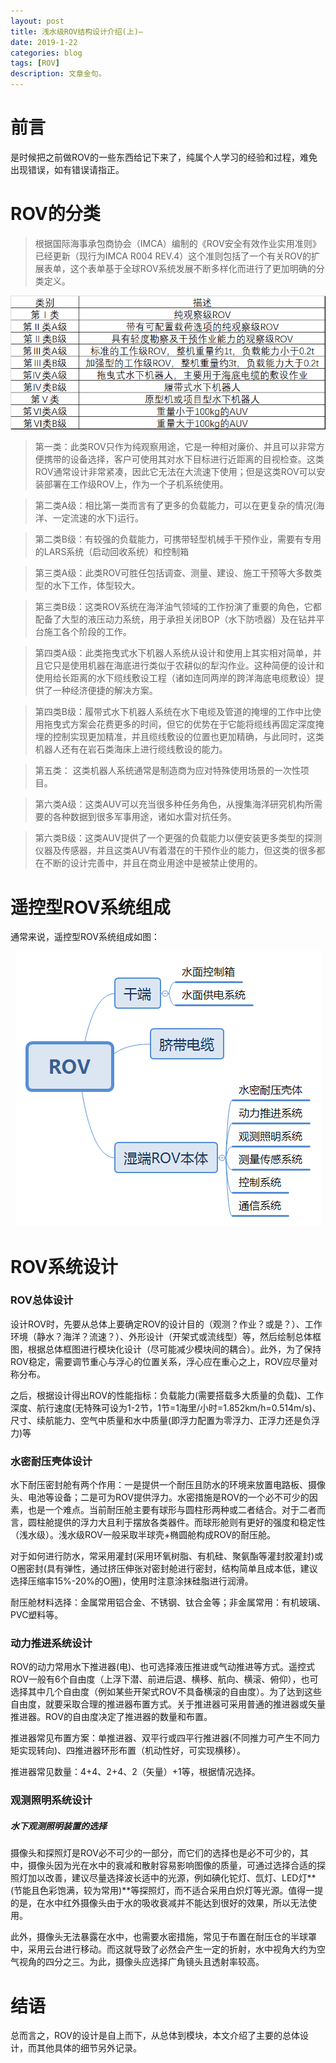 ```yaml
---
layout: post
title: 浅水级ROV结构设计介绍(上)—
date: 2019-1-22
categories: blog
tags: [ROV]
description: 文章金句。
---
```


# 前言
是时候把之前做ROV的一些东西给记下来了，纯属个人学习的经验和过程，难免出现错误，如有错误请指正。

# ROV的分类
>根据国际海事承包商协会（IMCA）编制的《ROV安全有效作业实用准则》已经更新（现行为IMCA R004 REV.4）这个准则包括了一个有关ROV的扩展表单，这个表单基于全球ROV系统发展不断多样化而进行了更加明确的分类定义。

<div align="center"><img src="https://github.com/SKYESCAPE/SKYESCAPE.GITHUB.IO/raw/master/article_image/ROV_1.png"></div>  
  
>第一类：此类ROV只作为纯观察用途，它是一种相对廉价、并且可以非常方便携带的设备选择，客户可使用其对水下目标进行近距离的目视检查。这类ROV通常设计非常紧凑，因此它无法在大流速下使用；但是这类ROV可以安装部署在工作级ROV上，作为一个子机系统使用。

>第二类A级：相比第一类而言有了更多的负载能力，可以在更复杂的情况(海洋、一定流速的水下)运行。

>第二类B级：有较强的负载能力，可携带轻型机械手干预作业，需要有专用的LARS系统（启动回收系统）和控制箱

>第三类A级：此类ROV可胜任包括调查、测量、建设、施工干预等大多数类型的水下工作，体型较大。

>第三类B级：这类ROV系统在海洋油气领域的工作扮演了重要的角色，它都配备了大型的液压动力系统，用于承担关闭BOP（水下防喷器）及在钻井平台施工各个阶段的工作。

>第四类A级：此类拖曳式水下机器人系统从设计和使用上其实相对简单，并且它只是使用机器在海底进行类似于农耕似的犁沟作业。这种简便的设计和使用给长距离的水下缆线敷设工程（诸如连同两岸的跨洋海底电缆敷设）提供了一种经济便捷的解决方案。

>第四类B级：履带式水下机器人系统在水下电缆及管道的掩埋的工作中比使用拖曳式方案会花费更多的时间，但它的优势在于它能将缆线再固定深度掩埋的控制实现更加精准，并且缆线敷设的位置也更加精确，与此同时，这类机器人还有在岩石类海床上进行缆线敷设的能力。

>第五类： 这类机器人系统通常是制造商为应对特殊使用场景的一次性项目。

>第六类A级：这类AUV可以充当很多种任务角色，从搜集海洋研究机构所需要的各种数据到很多军事用途，诸如水雷对抗任务。

>第六类B级：这类AUV提供了一个更强的负载能力以便安装更多类型的探测仪器及传感器，并且这类AUV有着潜在的干预作业的能力，但这类的很多都在不断的设计完善中，并且在商业用途中是被禁止使用的。

# 遥控型ROV系统组成
通常来说，遥控型ROV系统组成如图：

<div align="center"><img src="https://github.com/SKYESCAPE/SKYESCAPE.GITHUB.IO/raw/master/article_image/ROV_2.png"></div>  


# ROV系统设计
### ROV总体设计
设计ROV时，先要从总体上要确定ROV的设计目的（观测？作业？或是？）、工作环境（静水？海洋？流速？）、外形设计（开架式或流线型）等，然后绘制总体框图，根据总体框图进行模块化设计（尽可能减少模块间的耦合）。此外，为了保持ROV稳定，需要调节重心与浮心的位置关系，浮心应在重心之上，ROV应尽量对称分布。

之后，根据设计得出ROV的性能指标：负载能力(需要搭载多大质量的负载)、工作深度、航行速度(无特殊可设为1-2节，1节=1海里/小时=1.852km/h=0.514m/s)、尺寸、续航能力、空气中质量和水中质量(即浮力配置为零浮力、正浮力还是负浮力)等

### 水密耐压壳体设计
水下耐压密封舱有两个作用：一是提供一个耐压且防水的环境来放置电路板、摄像头、电池等设备；二是可为ROV提供浮力。水密措施是ROV的一个必不可少的因素，也是一个难点。当前耐压舱主要有球形与圆柱形两种或二者结合。对于二者而言，圆柱舱提供的浮力大且利于摆放各类器件。而球形舱则有更好的强度和稳定性（浅水级）。浅水级ROV一般采取半球壳+椭圆舱构成ROV的耐压舱。

对于如何进行防水，常采用灌封(采用环氧树脂、有机硅、聚氨酯等灌封胶灌封)或O圈密封(具有弹性，通过挤压伸张对密封舱进行密封，结构简单且成本低，建议选择压缩率15%-20%的O圈)，使用时注意涂抹硅脂进行润滑。

耐压舱材料选择：金属常用铝合金、不锈钢、钛合金等；非金属常用：有机玻璃、PVC塑料等。

### 动力推进系统设计
ROV的动力常用水下推进器(电)、也可选择液压推进或气动推进等方式。遥控式ROV一般有6个自由度（上浮下潜、前进后退、横移、航向、横滚、俯仰），也可选择其中几个自由度（例如某些开架式ROV不具备横滚的自由度）。为了达到这些自由度，就要采取合理的推进器布置方式。关于推进器可采用普通的推进器或矢量推进器。ROV的自由度决定了推进器的数量和布置。

推进器常见布置方案：单推进器、双平行或四平行推进器(不同推力可产生不同力矩实现转向)、四推进器环形布置（机动性好，可实现横移）。

推进器常见数量：4+4、2+4、2（矢量）+1等，根据情况选择。

### 观测照明系统设计
##### 水下观测照明装置的选择
摄像头和探照灯是ROV必不可少的一部分，而它们的选择也是必不可少的，其中，摄像头因为光在水中的衰减和散射容易影响图像的质量，可通过选择合适的探照灯加以改善，建议尽量选择波长适中的光源，例如碘化铊灯、氙灯、LED灯**(节能且色彩饱满，较为常用)**等探照灯，而不适合采用白炽灯等光源。值得一提的是，在水中红外摄像头由于水的吸收衰减并不能达到很好的效果，所以无法使用。

此外，摄像头无法暴露在水中，也需要水密措施，常见于布置在耐压仓的半球罩中，采用云台进行移动。而这就导致了必然会产生一定的折射，水中视角大约为空气视角的四分之三。为此，摄像头应选择广角镜头且透射率较高。

# 结语
总而言之，ROV的设计是自上而下，从总体到模块，本文介绍了主要的总体设计，而其他具体的细节另外记录。



